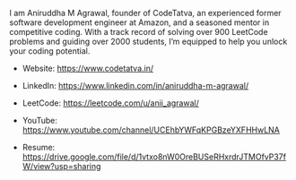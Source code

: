 I am Aniruddha M Agrawal, founder of CodeTatva, an experienced former software development engineer at Amazon, and a seasoned mentor in competitive coding. With a track record of solving over 900 LeetCode problems and guiding over 2000 students, I’m equipped to help you unlock your coding potential.

- Website: https://www.codetatva.in/
  
- LinkedIn: https://www.linkedin.com/in/aniruddha-m-agrawal/

- LeetCode: https://leetcode.com/u/anii_agrawal/

- YouTube: https://www.youtube.com/channel/UCEhbYWFqKPGBzeYXFHHwLNA

- Resume: https://drive.google.com/file/d/1vtxo8nW0OreBUSeRHxrdrJTMOfvP37fW/view?usp=sharing
